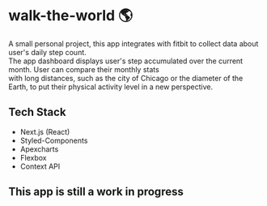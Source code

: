 # walk-the-world 🌎 

A small personal project, this app integrates with fitbit to collect data about user's daily step count.  
The app dashboard displays user's step accumulated over the current month. User can compare their monthly stats    
with long distances, such as the city of Chicago or the diameter of the Earth, to put their physical activity level in a new perspective.

## Tech Stack
* Next.js (React)
* Styled-Components
* Apexcharts
* Flexbox
* Context API

## This app is still a work in progress ##
